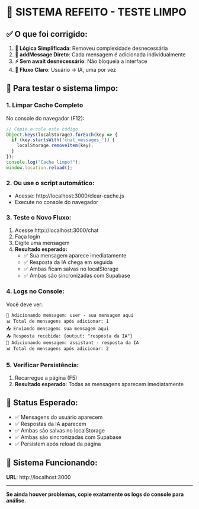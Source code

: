 # 🔄 SISTEMA REFEITO - TESTE LIMPO

## ✅ **O que foi corrigido:**

1. **🧹 Lógica Simplificada**: Removeu complexidade desnecessária
2. **📝 addMessage Direto**: Cada mensagem é adicionada individualmente 
3. **⚡ Sem await desnecessário**: Não bloqueia a interface
4. **🎯 Fluxo Claro**: Usuário → IA, uma por vez

## 🧪 **Para testar o sistema limpo:**

### 1. **Limpar Cache Completo**
No console do navegador (F12):
```javascript
// Copie e cole este código
Object.keys(localStorage).forEach(key => {
  if (key.startsWith('chat_messages_')) {
    localStorage.removeItem(key);
  }
});
console.log("Cache limpo!");
window.location.reload();
```

### 2. **Ou use o script automático:**
- Acesse: http://localhost:3000/clear-cache.js
- Execute no console do navegador

### 3. **Teste o Novo Fluxo:**
1. Acesse http://localhost:3000/chat
2. Faça login
3. Digite uma mensagem
4. **Resultado esperado:**
   - ✅ Sua mensagem aparece imediatamente
   - ✅ Resposta da IA chega em seguida
   - ✅ Ambas ficam salvas no localStorage
   - ✅ Ambas são sincronizadas com Supabase

### 4. **Logs no Console:**
Você deve ver:
```
📝 Adicionando mensagem: user - sua mensagem aqui
📊 Total de mensagens após adicionar: 1
📤 Enviando mensagem: sua mensagem aqui
📥 Resposta recebida: {output: "resposta da IA"}
📝 Adicionando mensagem: assistant - resposta da IA
📊 Total de mensagens após adicionar: 2
```

### 5. **Verificar Persistência:**
1. Recarregue a página (F5)
2. **Resultado esperado**: Todas as mensagens aparecem imediatamente

## 🎯 **Status Esperado:**
- ✅ Mensagens do usuário aparecem
- ✅ Respostas da IA aparecem  
- ✅ Ambas são salvas no localStorage
- ✅ Ambas são sincronizadas com Supabase
- ✅ Persistem após reload da página

## 🚀 **Sistema Funcionando:**
**URL**: http://localhost:3000

---
**Se ainda houver problemas, copie exatamente os logs do console para análise.**